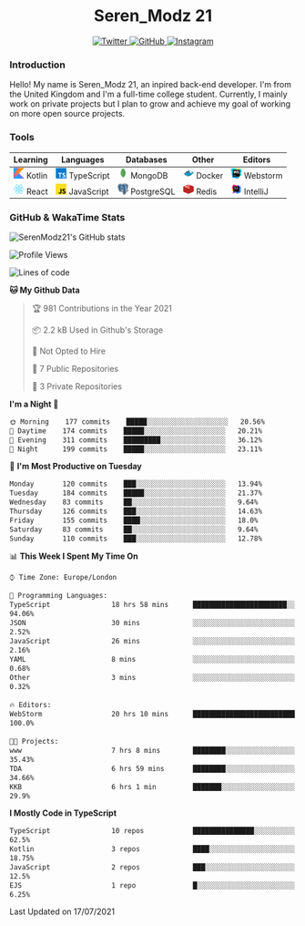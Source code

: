 <div align="center">
  <h1>Seren_Modz 21</h1>
  <a href="https://twitter.com/SerenModz21">
    <img alt="Twitter" src="https://img.shields.io/badge/twitter%20-%231DA1F2.svg?&style=for-the-badge&logo=Twitter&logoColor=white">
  </a>
  <a href="https://github.com/SerenModz21">
    <img alt="GitHub" src="https://img.shields.io/badge/github%20-%23121011.svg?&style=for-the-badge&logo=github&logoColor=white">
  </a>
  <a href="https://www.instagram.com/serenmodz21">
    <img alt="Instagram" src="https://img.shields.io/badge/instagram%20-%23E4405F.svg?&style=for-the-badge&logo=Instagram&logoColor=white">
  </a>
</div>

### Introduction

Hello! My name is Seren_Modz 21, an inpired back-end developer. I'm from the United Kingdom and I'm a full-time college student. Currently, I mainly work on private projects but I plan to grow and achieve my goal of working on more open source projects. 

### Tools

 **Learning**                                        | **Languages**                                               | **Databases**                                               | **Other**                                           | **Editors**                                                  
-----------------------------------------------------|-------------------------------------------------------------|-------------------------------------------------------------|-----------------------------------------------------|--------------------------------------------------------------
 <img width="19px" src="./assets/kotlin.svg"> Kotlin | <img width="19px" src="./assets/typescript.svg"> TypeScript | <img width="19px" src="./assets/mongodb.svg"> MongoDB       | <img width="19px" src="./assets/docker.svg"> Docker | <img width="19px" src="./assets/webstorm.svg"> Webstorm      
 <img width="19px" src="./assets/react.svg"> React   | <img width="19px" src="./assets/javascript.svg"> JavaScript | <img width="19px" src="./assets/postgresql.svg"> PostgreSQL | <img width="19px" src="./assets/redis.svg"> Redis   | <img width="19px" src="./assets/intellij-idea.svg"> IntelliJ 

### GitHub & WakaTime Stats

![SerenModz21's GitHub stats](https://github-readme-stats.vercel.app/api?username=SerenModz21&show_icons=true&theme=dark)

<!--START_SECTION:waka-->
![Profile Views](http://img.shields.io/badge/Profile%20Views-2-blue)

![Lines of code](https://img.shields.io/badge/From%20Hello%20World%20I%27ve%20Written-22462%20lines%20of%20code-blue)

**🐱 My Github Data** 

> 🏆 981 Contributions in the Year 2021
 > 
> 📦 2.2 kB Used in Github's Storage 
 > 
> 🚫 Not Opted to Hire
 > 
> 📜 7 Public Repositories 
 > 
> 🔑 3 Private Repositories  
 > 
**I'm a Night 🦉** 

```text
🌞 Morning    177 commits    █████░░░░░░░░░░░░░░░░░░░░   20.56% 
🌆 Daytime    174 commits    █████░░░░░░░░░░░░░░░░░░░░   20.21% 
🌃 Evening    311 commits    █████████░░░░░░░░░░░░░░░░   36.12% 
🌙 Night      199 commits    █████░░░░░░░░░░░░░░░░░░░░   23.11%

```
📅 **I'm Most Productive on Tuesday** 

```text
Monday       120 commits    ███░░░░░░░░░░░░░░░░░░░░░░   13.94% 
Tuesday      184 commits    █████░░░░░░░░░░░░░░░░░░░░   21.37% 
Wednesday    83 commits     ██░░░░░░░░░░░░░░░░░░░░░░░   9.64% 
Thursday     126 commits    ███░░░░░░░░░░░░░░░░░░░░░░   14.63% 
Friday       155 commits    ████░░░░░░░░░░░░░░░░░░░░░   18.0% 
Saturday     83 commits     ██░░░░░░░░░░░░░░░░░░░░░░░   9.64% 
Sunday       110 commits    ███░░░░░░░░░░░░░░░░░░░░░░   12.78%

```


📊 **This Week I Spent My Time On** 

```text
⌚︎ Time Zone: Europe/London

💬 Programming Languages: 
TypeScript               18 hrs 58 mins      ███████████████████████░░   94.06% 
JSON                     30 mins             ░░░░░░░░░░░░░░░░░░░░░░░░░   2.52% 
JavaScript               26 mins             ░░░░░░░░░░░░░░░░░░░░░░░░░   2.16% 
YAML                     8 mins              ░░░░░░░░░░░░░░░░░░░░░░░░░   0.68% 
Other                    3 mins              ░░░░░░░░░░░░░░░░░░░░░░░░░   0.32%

🔥 Editors: 
WebStorm                 20 hrs 10 mins      █████████████████████████   100.0%

🐱‍💻 Projects: 
www                      7 hrs 8 mins        ████████░░░░░░░░░░░░░░░░░   35.43% 
TDA                      6 hrs 59 mins       ████████░░░░░░░░░░░░░░░░░   34.66% 
KKB                      6 hrs 1 min         ███████░░░░░░░░░░░░░░░░░░   29.9%

```

**I Mostly Code in TypeScript** 

```text
TypeScript               10 repos            ███████████████░░░░░░░░░░   62.5% 
Kotlin                   3 repos             ████░░░░░░░░░░░░░░░░░░░░░   18.75% 
JavaScript               2 repos             ███░░░░░░░░░░░░░░░░░░░░░░   12.5% 
EJS                      1 repo              █░░░░░░░░░░░░░░░░░░░░░░░░   6.25%

```



 Last Updated on 17/07/2021
<!--END_SECTION:waka-->
